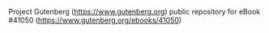 Project Gutenberg (https://www.gutenberg.org) public repository for eBook #41050 (https://www.gutenberg.org/ebooks/41050)
